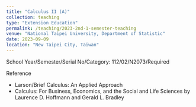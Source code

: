 ```yaml
---
title: "Calculus II (A)"
collection: teaching
type: "Extension Education"
permalink: /teaching/2023-2nd-1-semester-teaching
venue: "National Taipei University, Department of Statistic"
date: 2023-09-09
location: "New Taipei City, Taiwan"
---
```


School Year/Semester/Serial No/Category: 112/02/N2073/Required

Reference
* Larson/Brief Calculus: An Applied Approach
* Calculus: For Business, Economics, and the Social and Life Sciences by Laurence D. Hoffmann and Gerald L. Bradley

